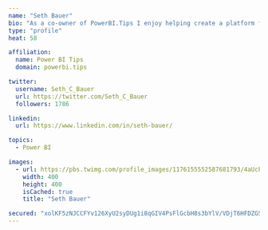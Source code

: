 ```yaml
---
name: "Seth Bauer"
bio: "As a co-owner of PowerBI.Tips I enjoy helping create a platform for new and advanced users alike to learn and expand their skills and get the most out of Power BI."
type: "profile"
heat: 58

affiliation:
  name: Power BI Tips
  domain: powerbi.tips

twitter:
  username: Seth_C_Bauer
  url: https://twitter.com/Seth_C_Bauer
  followers: 1786

linkedin:
  url: https://www.linkedin.com/in/seth-bauer/

topics:
  - Power BI

images:
  - url: https://pbs.twimg.com/profile_images/1176155552587681793/4aUcPKoe_400x400.jpg
    width: 400
    height: 400
    isCached: true
    title: "Seth Bauer"

secured: "xolKF5zNJCCFYv126XyU2syDUg1i8qGIV4PsFlGcbH8s3bYlV/VDjT6HFDZGSHSMf2B/eAwT6vUunPcEgVrVYTA8SbYjmJVS4NvBU4L8XxAjloMZV5BCXx5EMr2f8FVQ+Yc/exeXlL2bLH4wM4iz+fZvTWwUjHNRqpxJpvTzcLI+M3sdn76EHbon9Utg0Wzye1C0gm6tG+eg/VuZdqPATE9Azo888MintqHpa/XDXV+cX7T2R0scKXZ4Gy6e6wUZe/cMRtJJTOm5e/4WzSxWWmEXDkNC+gSvXqaac0TevmYyC8RjPf1+a915ub7X0kK18hoTv7vD4HypwhEj1RrdPC6Px0RiMDXkIpKYricpQlepe9HZe0xjmXmEVph//Sxy2Mgfeh37QkuG9fXwz80ssnsLFwle3UhC7r+ZBHfDyRY=;PhN61u0jHi9dXRXA2MOgIQ=="
---
```


